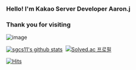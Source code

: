 <!--
**sgcs11/sgcs11** is a ✨ _special_ ✨ repository because its `README.md` (this file) appears on your GitHub profile.

Here are some ideas to get you started:

- 🔭 I’m currently working on ...
- 🌱 I’m currently learning ...
- 👯 I’m looking to collaborate on ...
- 🤔 I’m looking for help with ...
- 💬 Ask me about ...
- 📫 How to reach me: ...
- 😄 Pronouns: ...
- ⚡ Fun fact: ...
-->

### Hello! I'm Kakao Server Developer Aaron.j
### Thank you for visiting

![image](https://user-images.githubusercontent.com/28983912/203807237-3dddba8f-50ee-4916-b828-2ff19a5ffa11.png)

[![sgcs11's github stats](https://github-readme-stats.vercel.app/api?username=sgcs11)](https://github.com/sgcs11/github-readme-stats)&nbsp;&nbsp;[![Solved.ac
프로필](http://mazassumnida.wtf/api/v2/generate_badge?boj=joachy)](https://solved.ac/joachy) 

[![Hits](https://hits.seeyoufarm.com/api/count/incr/badge.svg?url=https%3A%2F%2Fgithub.com%2Fsgcs11%2Fhit-counter&count_bg=%2379C83D&title_bg=%23555555&icon=&icon_color=%23E7E7E7&title=hits&edge_flat=false)](https://hits.seeyoufarm.com)

